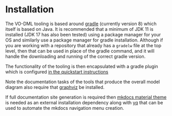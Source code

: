 Installation
============

The VO-DML tooling is based around [gradle](https://gradle.org) (currently version 8) which itself
is based on Java. It is recommended that a minimum of JDK 11 is installed 
(JDK 17 has also been tested) using a package manager for your OS and 
similarly use a package manager for gradle installation. Although if you are working
with a repository that already has a `gradelw` file at the top level, then that can be used
in place of the gradle command, and it will handle the downloading and running of the correct gradle version. 

The functionality of the tooling is then encapsulated with a gradle plugin which
is configured [in the quickstart instructions](QuickStart.md)

Note the documentation tasks of the tools that produce the overall model diagram also require that [graphviz](https://graphviz.org)  be installed. 

If full documentation site generation is required then [mkdocs material theme](https://squidfunk.github.io/mkdocs-material/getting-started/) is needed as an external installation dependency along with [yq](https://github.com/mikefarah/yq/#install) that can be used to automate the mkdocs navigation menu creation.